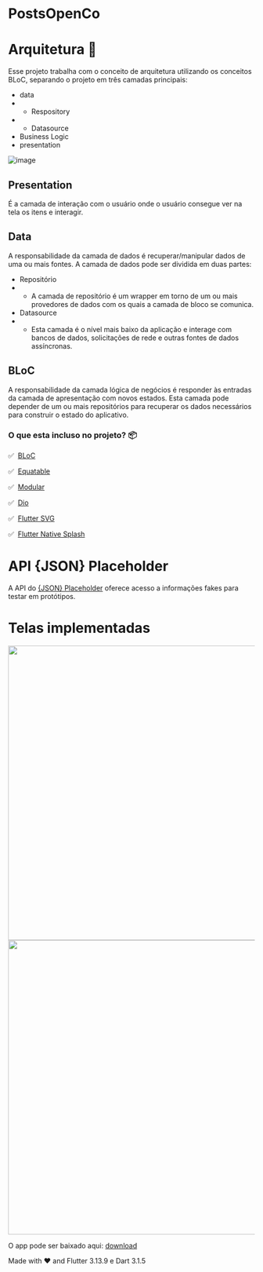 # PostsOpenCo

# Arquitetura 🚀

Esse projeto trabalha com o conceito de arquitetura utilizando os conceitos BLoC, separando o projeto em três camadas principais:

- data
- - Respository
- - Datasource
- Business Logic
- presentation

![image](https://github.com/Ramos2L/test_open_co/assets/58201578/ffa7d0cd-6848-4f21-8dc0-fda7f286c1d4)

## Presentation
É a camada de interação com o usuário onde o usuário consegue ver na tela os itens e interagir.

## Data

A responsabilidade da camada de dados é recuperar/manipular dados de uma ou mais fontes.
A camada de dados pode ser dividida em duas partes:
- Repositório
- - A camada de repositório é um wrapper em torno de um ou mais provedores de dados com os quais a camada de bloco se comunica.
- Datasource
- - Esta camada é o nível mais baixo da aplicação e interage com bancos de dados, solicitações de rede e outras fontes de dados assíncronas.

## BLoC

A responsabilidade da camada lógica de negócios é responder às entradas da camada de apresentação com novos estados. Esta camada pode depender de um ou mais repositórios para recuperar os dados necessários para construir o estado do aplicativo.

### O que esta incluso no projeto? 📦


✅&nbsp; [BLoC][bloc_link]

✅&nbsp; [Equatable][equatable_link] 

✅&nbsp; [Modular][modular_link]

✅&nbsp; [Dio][dio_link]

✅&nbsp; [Flutter SVG][flutter_svg_link]

✅&nbsp; [Flutter Native Splash][flutter_native_splash_link]


[modular_link]: https://pub.dev/packages/flutter_modular
[bloc_link]: https://bloclibrary.dev
[equatable_link]: https://pub.dev/packages/equatable
[dio_link]: https://pub.dev/packages/dio
[flutter_native_splash_link]: https://pub.dev/packages/flutter_native_splash
[flutter_svg_link]: https://pub.dev/packages/flutter_svg

# API  {JSON} Placeholder
A API do <a href="https://jsonplaceholder.typicode.com"> {JSON} Placeholder</a>  oferece acesso a informações fakes para testar em protótipos.
 
# Telas implementadas

<img height="600em" src=https://github.com/Ramos2L/test_open_co/assets/58201578/996bf9ba-84fb-46a3-b45a-b56afdc30fcd />
<img height="600em" src=https://github.com/Ramos2L/test_open_co/assets/58201578/f4459a1d-3d52-4bda-b827-acea2667dbfc />

O app pode ser baixado aqui:
[download][drive_link] 

[drive_link]: https://drive.google.com/drive/folders/13pyp2tBFVtDe2E0lsMuNCS1WPbb5EIlf?usp=sharing

Made with :heart: and Flutter 3.13.9 e Dart 3.1.5
